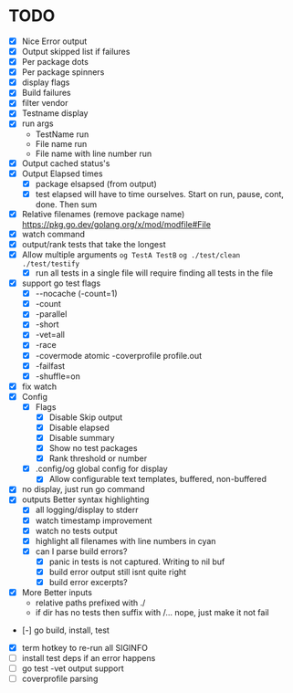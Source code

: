 # TODO
- [x] Nice Error output
- [x] Output skipped list if failures
- [x] Per package dots
- [x] Per package spinners
- [x] display flags
- [x] Build failures
- [x] filter vendor
- [x] Testname display
- [x] run args
  - TestName run
  - File name run
  - File name with line number run
- [x] Output cached status's
- [x] Output Elapsed times
    - [x] package elsapsed (from output)
    - [x] test elapsed will have to time ourselves. Start on run, pause, cont, done. Then sum
- [x] Relative filenames (remove package name) https://pkg.go.dev/golang.org/x/mod/modfile#File
- [x] watch command
- [x] output/rank tests that take the longest
- [x] Allow multiple arguments `og TestA TestB` `og ./test/clean ./test/testify`
    - [x] run all tests in a single file will require finding all tests in the file
- [x] support go test flags
  - [x] --nocache (-count=1)
  - [x] -count
  - [x] -parallel
  - [x] -short
  - [x] -vet=all
  - [x] -race
  - [x] -covermode atomic -coverprofile profile.out
  - [x] -failfast
  - [x] -shuffle=on
- [x] fix watch
- [x] Config
  - [x] Flags
    - [x] Disable Skip output
    - [x] Disable elapsed
    - [x] Disable summary
    - [x] Show no test packages
    - [x] Rank threshold or number
  - [x] .config/og global config for display
    - [x] Allow configurable text templates, buffered, non-buffered
- [x] no display, just run go command
- [x] outputs Better syntax highlighting
  - [x] all logging/display to stderr
  - [x] watch timestamp improvement
  - [x] watch no tests output
  - [x] highlight all filenames with line numbers in cyan
  - [x] can I parse build errors?
    - [x] panic in tests is not captured. Writing to nil buf
    - [x] build error output still isnt quite right
    - [x] build error excerpts?
- [x] More Better inputs
  - relative paths prefixed with ./
  - if dir has no tests then suffix with /... nope, just make it not fail
- [-] go build, install, test
- [x] term hotkey to re-run all SIGINFO
- [ ] install test deps if an error happens
- [ ] go test -vet output support
- [ ] coverprofile parsing
